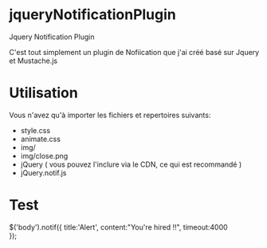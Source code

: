jqueryNotificationPlugin
========================

Jquery Notification Plugin

C'est tout simplement un plugin de Nofiication que j'ai créé basé sur Jquery et Mustache.js

Utilisation
===========

Vous n'avez qu'à importer les fichiers et repertoires suivants:

- style.css
- animate.css
- img/
- img/close.png
- jQuery ( vous pouvez l'inclure via le CDN, ce qui est recommandé )
- jQuery.notif.js


Test
====

$('body').notif({
	title:'Alert', 
	content:"You're hired !!",
	timeout:4000		
});
